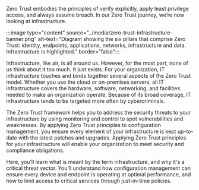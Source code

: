 Zero Trust embodies the principles of verify explicitly, apply least privilege access, and always assume breach. In our Zero Trust journey, we’re now looking at infrastructure.

:::image type="content" source="../media/zero-trust-infrastructure-banner.png" alt-text="Diagram showing the six pillars that comprise Zero Trust: identity, endpoints, applications, networks, infrastructure and data. Infrastructure is highlighted." border="false":::

Infrastructure, like air, is all around us. However, for the most part, none of us think about it too much. It just exists. For your organization, IT infrastructure touches and binds together several aspects of the Zero Trust model. Whether you use the cloud or on-premises servers, all IT infrastructure covers the hardware, software, networking, and facilities needed to make an organization operate. Because of its broad coverage, IT infrastructure tends to be targeted more often by cybercriminals.

The Zero Trust framework helps you to address the security threats to your infrastructure by using monitoring and control to spot vulnerabilities and weaknesses. By applying Zero Trust principles to configuration management, you ensure every element of your infrastructure is kept up-to-date with the latest patches and upgrades. Applying Zero Trust principles for your infrastructure will enable your organization to meet security and compliance obligations.

Here, you’ll learn what is meant by the term infrastructure, and why it's a critical threat vector. You’ll understand how configuration management can ensure every device and endpoint is operating at optimal performance, and how to limit access to critical services through just-in-time policies.
